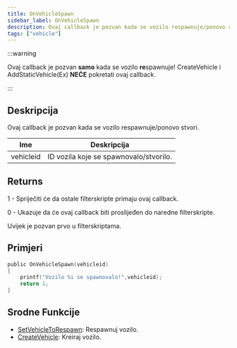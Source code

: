 ```yaml
---
title: OnVehicleSpawn
sidebar_label: OnVehicleSpawn
description: Ovaj callback je pozvan kada se vozilo respawnuje/ponovo stvori.
tags: ["vehicle"]
---
```


:::warning

Ovaj callback je pozvan **samo** kada se vozilo **re**spawnuje! CreateVehicle i AddStaticVehicle(Ex) **NEĆE** pokretati ovaj callback.

:::

## Deskripcija

Ovaj callback je pozvan kada se vozilo respawnuje/ponovo stvori.

| Ime       | Deskripcija                            |
| --------- | -------------------------------------- |
| vehicleid | ID vozila koje se spawnovalo/stvorilo. |

## Returns

1 - Spriječiti će da ostale filterskripte primaju ovaj callback.

0 - Ukazuje da će ovaj callback biti proslijeđen do naredne filterskripte.

Uvijek je pozvan prvo u filterskriptama.

## Primjeri

```c
public OnVehicleSpawn(vehicleid)
{
    printf("Vozilo %i se spawnovalo!",vehicleid);
    return 1;
}
```

## Srodne Funkcije

- [SetVehicleToRespawn](../functions/SetVehicleToRespawn): Respawnuj vozilo.
- [CreateVehicle](../functions/CreateVehicle): Kreiraj vozilo.
